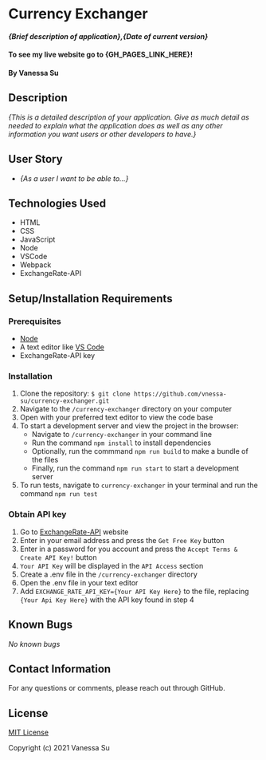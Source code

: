 # Currency Exchanger

#### _{Brief description of application},{Date of current version}_

#### To see my live website go to {GH_PAGES_LINK_HERE}!

#### By Vanessa Su

## Description

_{This is a detailed description of your application. Give as much detail as needed to explain what the application does as well as any other information you want users or other developers to have.}_

## User Story

* _{As a user I want to be able to...}_

## Technologies Used

* HTML
* CSS
* JavaScript
* Node
* VSCode
* Webpack
* ExchangeRate-API

## Setup/Installation Requirements

### Prerequisites
* [Node](https://nodejs.org/en/)
* A text editor like [VS Code](https://code.visualstudio.com/)
* ExchangeRate-API key

### Installation
1. Clone the repository: `$ git clone https://github.com/vnessa-su/currency-exchanger.git`
2. Navigate to the `/currency-exchanger` directory on your computer
3. Open with your preferred text editor to view the code base
4. To start a development server and view the project in the browser:
    * Navigate to `/currency-exchanger` in your command line
    * Run the command `npm install` to install dependencies
    * Optionally, run the commmand `npm run build` to make a bundle of the files
    * Finally, run the command `npm run start` to start a development server
5. To run tests, navigate to `currency-exchanger` in your terminal and run the command `npm run test`

### Obtain API key
1. Go to [ExchangeRate-API](https://www.exchangerate-api.com/) website
2. Enter in your email address and press the `Get Free Key` button
3. Enter in a password for you account and press the `Accept Terms & Create API Key!` button
4. `Your API Key` will be displayed in the `API Access` section
5. Create a .env file in the `/currency-exchanger` directory
6. Open the .env file in your text editor
7. Add `EXCHANGE_RATE_API_KEY={Your API Key Here}` to the file, replacing `{Your Api Key Here}` with the API key found in step 4

## Known Bugs

_No known bugs_

## Contact Information

For any questions or comments, please reach out through GitHub.

## License

[MIT License](license)

Copyright (c) 2021 Vanessa Su